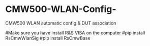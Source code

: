 # CMW500-WLAN-Config-
CMW500 WLAN automatic config &amp; DUT association

#Make sure you have install R&S VISA on the computer
#pip install RsCmwWlanSig 
#pip install RsCmwBase

